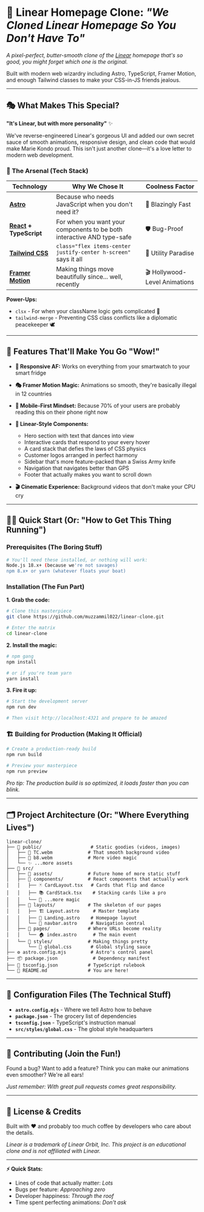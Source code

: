 # 🚀 Linear Homepage Clone: *"We Cloned Linear Homepage So You Don't Have To"*

*A pixel-perfect, butter-smooth clone of the [Linear](https://linear.app) homepage that's so good, you might forget which one is the original.* 

Built with modern web wizardry including Astro, TypeScript, Framer Motion, and enough Tailwind classes to make your CSS-in-JS friends jealous.

---

## 🎭 What Makes This Special?

**"It's Linear, but with more personality"** ✨

We've reverse-engineered Linear's gorgeous UI and added our own secret sauce of smooth animations, responsive design, and clean code that would make Marie Kondo proud. This isn't just another clone—it's a love letter to modern web development.

### 🧰 The Arsenal (Tech Stack)

| Technology | Why We Chose It | Coolness Factor |
|------------|----------------|-----------------|
| **[Astro](https://astro.build/)** | Because who needs JavaScript when you don't need it? | 🚀 Blazingly Fast |
| **[React](https://reactjs.org/) + TypeScript** | For when you want your components to be both interactive AND type-safe | 🛡️ Bug-Proof |
| **[Tailwind CSS](https://tailwindcss.com/)** | `class="flex items-center justify-center h-screen"` says it all | 💨 Utility Paradise |
| **[Framer Motion](https://www.framer.com/motion/)** | Making things move beautifully since... well, recently | 🎬 Hollywood-Level Animations |

**Power-Ups:**
- `clsx` - For when your className logic gets complicated 🤹
- `tailwind-merge` - Preventing CSS class conflicts like a diplomatic peacekeeper 🕊️

---

## 🎪 Features That'll Make You Go "Wow!"

- **📱 Responsive AF:** Works on everything from your smartwatch to your smart fridge
- **🎭 Framer Motion Magic:** Animations so smooth, they're basically illegal in 12 countries
- **📲 Mobile-First Mindset:** Because 70% of your users are probably reading this on their phone right now
- **🎨 Linear-Style Components:**
  - Hero section with text that dances into view
  - Interactive cards that respond to your every hover
  - A card stack that defies the laws of CSS physics
  - Customer logos arranged in perfect harmony
  - Sidebar that's more feature-packed than a Swiss Army knife
  - Navigation that navigates better than GPS
  - Footer that actually makes you want to scroll down

- **🎬 Cinematic Experience:** Background videos that don't make your CPU cry

---

## 🏃‍♂️ Quick Start (Or: "How to Get This Thing Running")

### Prerequisites (The Boring Stuff)
```bash
# You'll need these installed, or nothing will work:
Node.js 18.x+ (because we're not savages)
npm 8.x+ or yarn (whatever floats your boat)
```

### Installation (The Fun Part)

**1. Grab the code:**
```bash
# Clone this masterpiece
git clone https://github.com/muzzammil022/linear-clone.git

# Enter the matrix
cd linear-clone
```

**2. Install the magic:**
```bash
# npm gang
npm install

# or if you're team yarn
yarn install
```

**3. Fire it up:**
```bash
# Start the development server
npm run dev

# Then visit http://localhost:4321 and prepare to be amazed
```

### 🏗️ Building for Production (Making It Official)

```bash
# Create a production-ready build
npm run build

# Preview your masterpiece
npm run preview
```

*Pro tip: The production build is so optimized, it loads faster than you can blink.*

---

## 🗂️ Project Architecture (Or: "Where Everything Lives")

```
linear-clone/
├── 📁 public/                  # Static goodies (videos, images)
│   ├── 🎥 TC.webm             # That smooth background video
│   ├── 🎥 b8.webm             # More video magic
│   └── ✨ ...more assets
├── 📁 src/
│   ├── 📁 assets/             # Future home of more static stuff
│   ├── 📁 components/         # React components that actually work
│   │   ├── 🃏 CardLayout.tsx   # Cards that flip and dance
│   │   ├── 📚 CardStack.tsx    # Stacking cards like a pro
│   │   └── 🎪 ...more magic
│   ├── 📁 layouts/            # The skeleton of our pages
│   │   ├── 🏗️ Layout.astro     # Master template
│   │   ├── 🚀 Landing.astro    # Homepage layout
│   │   └── 🧭 navbar.astro     # Navigation central
│   ├── 📁 pages/              # Where URLs become reality
│   │   └── 🏠 index.astro      # The main event
│   └── 📁 styles/             # Making things pretty
│       └── 🎨 global.css       # Global styling sauce
├── ⚙️ astro.config.mjs         # Astro's control panel
├── 📦 package.json             # Dependency manifest
├── 🔧 tsconfig.json           # TypeScript rulebook
└── 📖 README.md               # You are here!
```

---

## 🎯 Configuration Files (The Technical Stuff)

- **`astro.config.mjs`** - Where we tell Astro how to behave
- **`package.json`** - The grocery list of dependencies
- **`tsconfig.json`** - TypeScript's instruction manual
- **`src/styles/global.css`** - The global style headquarters

---

## 🤝 Contributing (Join the Fun!)

Found a bug? Want to add a feature? Think you can make our animations even smoother? We're all ears! 

*Just remember: With great pull requests comes great responsibility.*

---

## 📜 License & Credits

Built with ❤️ and probably too much coffee by developers who care about the details.

*Linear is a trademark of Linear Orbit, Inc. This project is an educational clone and is not affiliated with Linear.*

---

**⚡ Quick Stats:**
- Lines of code that actually matter: *Lots*
- Bugs per feature: *Approaching zero*
- Developer happiness: *Through the roof*
- Time spent perfecting animations: *Don't ask*